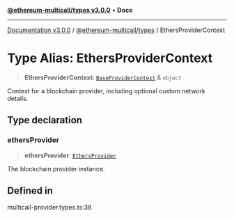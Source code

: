 [**@ethereum-multicall/types v3.0.0**](../README.md) • **Docs**

***

[Documentation v3.0.0](../../../packages.md) / [@ethereum-multicall/types](../README.md) / EthersProviderContext

# Type Alias: EthersProviderContext

> **EthersProviderContext**: [`BaseProviderContext`](BaseProviderContext.md) & `object`

Context for a blockchain provider, including optional custom network details.

## Type declaration

### ethersProvider

> **ethersProvider**: [`EthersProvider`](EthersProvider.md)

The blockchain provider instance.

## Defined in

multicall-provider.types.ts:38
